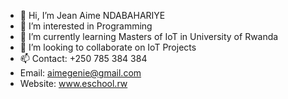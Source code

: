 - 👋 Hi, I’m Jean Aime NDABAHARIYE
- 👀 I’m interested in Programming
- 🌱 I’m currently learning Masters of IoT in University of Rwanda
- 💞️ I’m looking to collaborate on IoT Projects
- 📫 Contact: +250 785 384 384
- Email: aimegenie@gmail.com
- Website: www.eschool.rw
